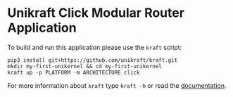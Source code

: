 # Unikraft Click Modular Router Application

To build and run this application please use the `kraft` script:

    pip3 install git+https://github.com/unikraft/kraft.git
    mkdir my-first-unikernel && cd my-first-unikernel
    kraft up -p PLATFORM -m ARCHITECTURE click

For more information about `kraft` type ```kraft -h``` or read the
[documentation](http://docs.unikraft.org).
